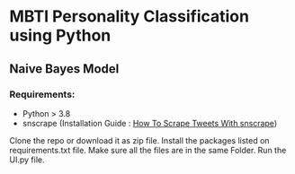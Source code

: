 # MBTI Personality Classification using Python

## Naive Bayes Model
### Requirements:
 - Python > 3.8
 - snscrape (Installation Guide : [How To Scrape Tweets With snscrape](https://betterprogramming.pub/how-to-scrape-tweets-with-snscrape-90124ed006af))

Clone the repo or download it as zip file. Install the packages listed on requirements.txt file. Make sure all the files are in the same Folder. Run the UI.py file.
